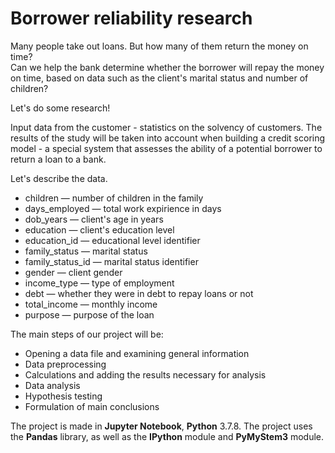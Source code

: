 # Borrower reliability research
Many people take out loans. But how many of them return the money on time?  
Can we help the bank determine whether the borrower will repay the money on time, based on data such as the client's marital status and number of children? 

Let's do some research!

Input data from the customer - statistics on the solvency of customers. 
The results of the study will be taken into account when building a credit scoring model - a special system that assesses the ability of a potential borrower to return a loan to a bank.

Let's describe the data.

* children — number of children in the family 
* days_employed — total work expirience in days  
* dob_years — client's age in years
* education — client's education level
* education_id — educational level identifier
* family_status — marital status
* family_status_id — marital status identifier
* gender — client gender
* income_type — type of employment
* debt — whether they were in debt to repay loans or not
* total_income — monthly income
* purpose — purpose of the loan



The main steps of our project will be:
* Opening a data file and examining general information
* Data preprocessing
* Calculations and adding the results necessary for analysis
* Data analysis
* Hypothesis testing
* Formulation of main conclusions

The project is made in **Jupyter Notebook**, **Python** 3.7.8.
The project uses the **Pandas** library, as well as the **IPython** module and **PyMyStem3** module.
